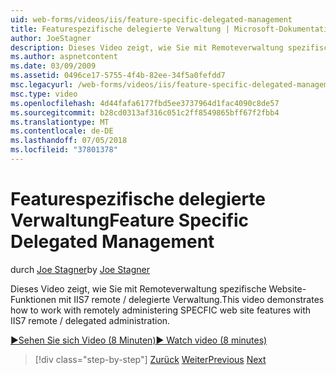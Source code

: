 ```yaml
---
uid: web-forms/videos/iis/feature-specific-delegated-management
title: Featurespezifische delegierte Verwaltung | Microsoft-Dokumentation
author: JoeStagner
description: Dieses Video zeigt, wie Sie mit Remoteverwaltung spezifische Website-Funktionen mit IIS7 remote / delegierte Verwaltung.
ms.author: aspnetcontent
ms.date: 03/09/2009
ms.assetid: 0496ce17-5755-4f4b-82ee-34f5a0fefdd7
msc.legacyurl: /web-forms/videos/iis/feature-specific-delegated-management
msc.type: video
ms.openlocfilehash: 4d44fafa6177fbd5ee3737964d1fac4090c8de57
ms.sourcegitcommit: b28cd0313af316c051c2ff8549865bff67f2fbb4
ms.translationtype: MT
ms.contentlocale: de-DE
ms.lasthandoff: 07/05/2018
ms.locfileid: "37801378"
---
```

<a name="feature-specific-delegated-management"></a><span data-ttu-id="4a84b-103">Featurespezifische delegierte Verwaltung</span><span class="sxs-lookup"><span data-stu-id="4a84b-103">Feature Specific Delegated Management</span></span>
====================
<span data-ttu-id="4a84b-104">durch [Joe Stagner](https://github.com/JoeStagner)</span><span class="sxs-lookup"><span data-stu-id="4a84b-104">by [Joe Stagner](https://github.com/JoeStagner)</span></span>

<span data-ttu-id="4a84b-105">Dieses Video zeigt, wie Sie mit Remoteverwaltung spezifische Website-Funktionen mit IIS7 remote / delegierte Verwaltung.</span><span class="sxs-lookup"><span data-stu-id="4a84b-105">This video demonstrates how to work with remotely administering SPECFIC web site features with IIS7 remote / delegated administration.</span></span>

[<span data-ttu-id="4a84b-106">&#9654;Sehen Sie sich Video (8 Minuten)</span><span class="sxs-lookup"><span data-stu-id="4a84b-106">&#9654; Watch video (8 minutes)</span></span>](https://channel9.msdn.com/Blogs/ASP-NET-Site-Videos/feature-specific-delegated-management)

> [!div class="step-by-step"]
> <span data-ttu-id="4a84b-107">[Zurück](working-with-iis7-deligated-admin.md)
> [Weiter](troubleshooting-production-aspnet-apps.md)</span><span class="sxs-lookup"><span data-stu-id="4a84b-107">[Previous](working-with-iis7-deligated-admin.md)
[Next](troubleshooting-production-aspnet-apps.md)</span></span>
